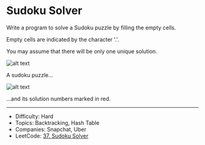 # Sudoku Solver

Write a program to solve a Sudoku puzzle by filling the empty cells.

Empty cells are indicated by the character '.'.

You may assume that there will be only one unique solution.

![alt text](250px-Sudoku-by-L2G-20050714.png)

A sudoku puzzle...

![alt text](250px-Sudoku-by-L2G-20050714_solution.png)

...and its solution numbers marked in red.

---

* Difficulty: Hard
* Topics: Backtracking, Hash Table
* Companies: Snapchat, Uber
* LeetCode: [37. Sudoku Solver](https://leetcode.com/problems/sudoku-solver/description/)
